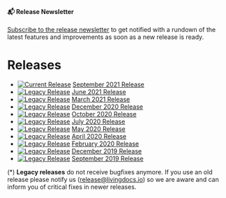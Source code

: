 #### 📬 Release Newsletter
[Subscribe to the release newsletter](https://confirmsubscription.com/h/j/61B064416E79453D) to get notified with a rundown of the latest features and improvements as soon as a new release is ready.

# Releases

* [![Current Release](https://img.shields.io/badge/-current-success)]()
  [September 2021 Release](./releases/release-2021-09.md)
* [![Legacy Release](https://img.shields.io/badge/-legacy*-lightgrey)]()
  [June 2021 Release](./releases/release-2021-06.md)
* [![Legacy Release](https://img.shields.io/badge/-legacy*-lightgrey)]()
  [March 2021 Release](./releases/release-2021-03.md)
* [![Legacy Release](https://img.shields.io/badge/-legacy*-lightgrey)]()
  [December 2020 Release](./releases/release-2020-12.md)
* [![Legacy Release](https://img.shields.io/badge/-legacy*-lightgrey)]()
  [October 2020 Release](./releases/release-2020-10.md)
* [![Legacy Release](https://img.shields.io/badge/-legacy*-lightgrey)]()
  [July 2020 Release](./releases/release-2020-07.md)
* [![Legacy Release](https://img.shields.io/badge/-legacy*-lightgrey)]()
  [May 2020 Release](./releases/release-2020-05.md)
* [![Legacy Release](https://img.shields.io/badge/-legacy*-lightgrey)]()
  [April 2020 Release](./releases/release-2020-04.md)
* [![Legacy Release](https://img.shields.io/badge/-legacy*-lightgrey)]()
  [February 2020 Release](./releases/release-2020-02.md)
* [![Legacy Release](https://img.shields.io/badge/-legacy*-lightgrey)]()
  [December 2019 Release](./releases/release-2019-12.md)
* [![Legacy Release](https://img.shields.io/badge/-legacy*-lightgrey)]()
  [September 2019 Release](./releases/release-2019-09.md)


(*) __Legacy releases__ do not receive bugfixes anymore. If you use an old release please notify us (release@livingdocs.io) so we are aware and can inform you of critical fixes in newer releases.
